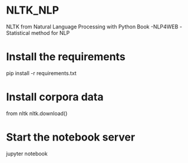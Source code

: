 # NLTK_NLP
NLTK from Natural Language Processing with Python Book 
-NLP4WEB
-Statistical method for NLP

# Install the requirements
pip install -r requirements.txt

# Install corpora data
from nltk
nltk.download()

# Start the notebook server
jupyter notebook
